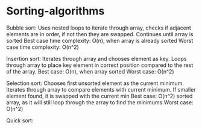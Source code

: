 # Sorting-algorithms

Bubble sort: Uses nested loops to iterate through array, checks if adjacent elements are in order, if not then they are swapped. Continues until array is sorted
Best case time complexity: O(n), when array is already sorted
Worst case time complexity: O(n^2)

Insertion sort: Iterates through array and chooses element as key. Loops through array to place key element in correct position compared to the rest of the array.
Best case: O(n), when array sorted
Worst case: O(n^2)

Selection sort: Chooses first unsorted element as the current minimum. Iterates through array to compare elements with current minimum. If smaller element found, it is swapped with the current min
Best case: O(n^2) sorted array, as it will still loop through the array to find the minimums
Worst case: O(n^2)

Quick sort: 
